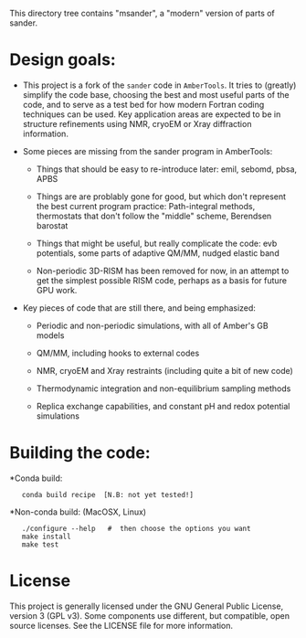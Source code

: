 
This directory tree contains "msander", a "modern" version of parts of
sander.

# Design goals:

* This project is a fork of the `sander` code in `AmberTools`.  It tries to
(greatly) simplify the code base, choosing the best and most useful parts of
the code, and to serve as a test bed for how modern Fortran coding techniques
can be used.  Key application areas are expected to be in structure
refinements using NMR, cryoEM or Xray diffraction information.

* Some pieces are missing from the sander program in AmberTools:

  * Things that should be easy to re-introduce later: emil, sebomd, pbsa, APBS

  * Things are are problably gone for good, but which don't represent the best
current program practice: Path-integral methods, thermostats that don't follow
the "middle" scheme, Berendsen barostat

  * Things that might be useful, but really complicate the code: evb
potentials, some parts of adaptive QM/MM, nudged elastic band

  * Non-periodic 3D-RISM has been removed for now, in an attempt to get the
simplest possible RISM code, perhaps as a basis for future GPU work.

* Key pieces of code that are still there, and being emphasized:

  * Periodic and non-periodic simulations, with all of Amber's GB models

  * QM/MM, including hooks to external codes

  * NMR, cryoEM and Xray restraints (including quite a bit of new code)

  * Thermodynamic integration and non-equilibrium sampling methods

  * Replica exchange capabilities, and constant pH and redox potential
simulations

# Building the code:

*Conda build:
```
   conda build recipe  [N.B: not yet tested!]
```

*Non-conda build:  (MacOSX, Linux)
```
   ./configure --help   #  then choose the options you want
   make install
   make test
```

# License
This project is generally licensed under the GNU General Public License,
version 3 (GPL v3).  Some components use different, but compatible, open
source licenses.  See the LICENSE file for more information.

